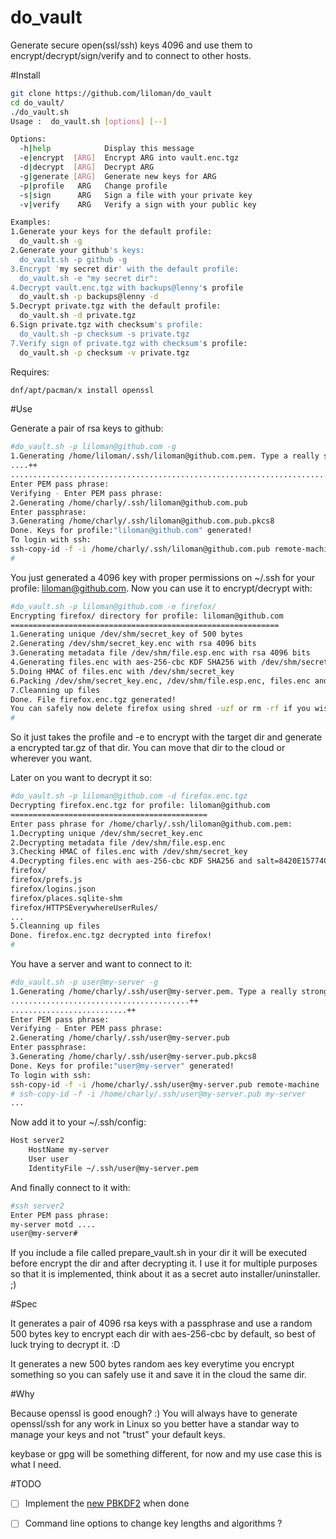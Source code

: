 # do_vault

Generate secure open(ssl/ssh) keys 4096 and use them to encrypt/decrypt/sign/verify and to connect to other hosts.


#Install

```bash
git clone https://github.com/liloman/do_vault
cd do_vault/
./do_vault.sh 
Usage :  do_vault.sh [options] [--]

Options:
  -h|help            Display this message
  -e|encrypt  [ARG]  Encrypt ARG into vault.enc.tgz
  -d|decrypt  [ARG]  Decrypt ARG
  -g|generate [ARG]  Generate new keys for ARG
  -p|profile   ARG   Change profile
  -s|sign      ARG   Sign a file with your private key
  -v|verify    ARG   Verify a sign with your public key

Examples:
1.Generate your keys for the default profile:
  do_vault.sh -g
2.Generate your github's keys:
  do_vault.sh -p github -g
3.Encrypt 'my secret dir' with the default profile:
  do_vault.sh -e "my secret dir":
4.Decrypt vault.enc.tgz with backups@lenny's profile
  do_vault.sh -p backups@lenny -d
5.Decrypt private.tgz with the default profile:
  do_vault.sh -d private.tgz
6.Sign private.tgz with checksum's profile:
  do_vault.sh -p checksum -s private.tgz
7.Verify sign of private.tgz with checksum's profile:
  do_vault.sh -p checksum -v private.tgz
```

Requires:

```bash
dnf/apt/pacman/x install openssl
```

#Use

Generate a pair of rsa keys to github:

```bash
#do_vault.sh -p liloman@github.com -g 
1.Generating /home/liloman/.ssh/liloman@github.com.pem. Type a really strong passphrase!
....++
..........................................................................++
Enter PEM pass phrase:
Verifying - Enter PEM pass phrase:
2.Generating /home/charly/.ssh/liloman@github.com.pub
Enter passphrase:
3.Generating /home/charly/.ssh/liloman@github.com.pub.pkcs8
Done. Keys for profile:"liloman@github.com" generated!
To login with ssh:
ssh-copy-id -f -i /home/charly/.ssh/liloman@github.com.pub remote-machine
#
```

You just generated a 4096 key with proper permissions on ~/.ssh for your profile: liloman@github.com.
Now you can use it to encrypt/decrypt with:

```bash
#do_vault.sh -p liloman@github.com -e firefox/
Encrypting firefox/ directory for profile: liloman@github.com
============================================================
1.Generating unique /dev/shm/secret_key of 500 bytes 
2.Generating /dev/shm/secret_key.enc with rsa 4096 bits
3.Generating metadata file /dev/shm/file.esp.enc with rsa 4096 bits
4.Generating files.enc with aes-256-cbc KDF SHA256 with /dev/shm/secret_key
5.Doing HMAC of files.enc with /dev/shm/secret_key
6.Packing /dev/shm/secret_key.enc, /dev/shm/file.esp.enc, files.enc and /dev/shm/files.hmac into firefox.enc.tgz
7.Cleanning up files
Done. File firefox.enc.tgz generated!
You can safely now delete firefox using shred -uzf or rm -rf if you wish
#
```

So it just takes the profile and -e to encrypt with the target dir and generate a encrypted tar.gz of that dir. You can move that dir to the cloud or wherever you want.


Later on you want to decrypt it so:

```bash
#do_vault.sh -p liloman@github.com -d firefox.enc.tgz
Decrypting firefox.enc.tgz for profile: liloman@github.com
============================================
Enter pass phrase for /home/charly/.ssh/liloman@github.com.pem:
1.Decrypting unique /dev/shm/secret_key.enc
2.Decrypting metadata file /dev/shm/file.esp.enc
3.Checking HMAC of files.enc with /dev/shm/secret_key
4.Decrypting files.enc with aes-256-cbc KDF SHA256 and salt=8420E15774C0F76D
firefox/
firefox/prefs.js
firefox/logins.json
firefox/places.sqlite-shm
firefox/HTTPSEverywhereUserRules/
...
5.Cleanning up files
Done. firefox.enc.tgz decrypted into firefox!
#
```

You have a server and want to connect to it:

```bash
#do_vault.sh -p user@my-server -g
1.Generating /home/charly/.ssh/user@my-server.pem. Type a really strong passphrase!
........................................++
..........................++
Enter PEM pass phrase:
Verifying - Enter PEM pass phrase:
2.Generating /home/charly/.ssh/user@my-server.pub
Enter passphrase:
3.Generating /home/charly/.ssh/user@my-server.pub.pkcs8
Done. Keys for profile:"user@my-server" generated!
To login with ssh:
ssh-copy-id -f -i /home/charly/.ssh/user@my-server.pub remote-machine
# ssh-copy-id -f -i /home/charly/.ssh/user@my-server.pub my-server
...
```

Now add it to your ~/.ssh/config:

```bash
Host server2
    HostName my-server
    User user
    IdentityFile ~/.ssh/user@my-server.pem
```

And finally connect to it with:

```bash
#ssh server2
Enter PEM pass phrase:
my-server motd ....
user@my-server#
```


If you include a file called prepare_vault.sh in your dir it will be executed before encrypt the dir and after decrypting it. I use it for multiple purposes so that it is implemented, think about it as a secret auto installer/uninstaller. ;) 


#Spec

It generates a pair of 4096 rsa keys with a passphrase and use a random 500 bytes key to encrypt each dir with aes-256-cbc by default, so best of luck trying to decrypt it. :D

It generates a new 500 bytes random aes key everytime you encrypt something so you can safely use it and save it in the cloud the same dir.


#Why

Because openssl is good enough? :) 
You will always have to generate openssl/ssh for any work in Linux so you better have a standar way to manage your keys and not "trust" your default keys.

keybase or gpg will be something different, for now and my use case this is what I need.


#TODO

- [ ] Implement the [new PBKDF2](https://github.com/openssl/openssl/pull/2083) when done
- [ ] Command line options to change key lengths and algorithms ?


